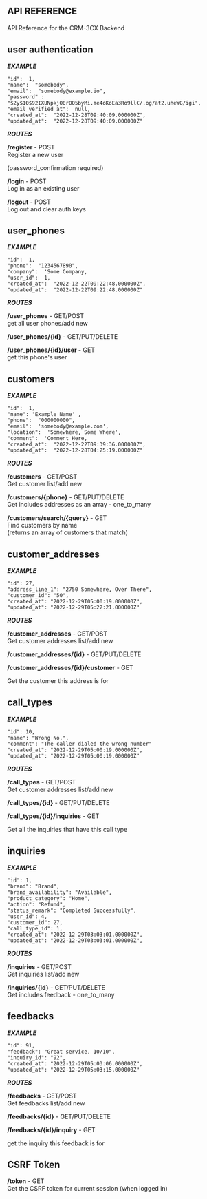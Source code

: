 ## **API REFERENCE**

API Reference for the CRM-3CX Backend

## user authentication

_**EXAMPLE**_

```plaintext
"id":  1,
"name":  "somebody",
"email":  "somebody@example.io",
"password" : "$2y$10$92IXUNpkjO0rOQ5byMi.Ye4oKoEa3Ro9llC/.og/at2.uheWG/igi",
"email_verified_at":  null,
"created_at":  "2022-12-28T09:40:09.000000Z",
"updated_at":  "2022-12-28T09:40:09.000000Z"
```

_**ROUTES**_

**/register** - POST  
Register a new user

(password\_confirmation required)

**/login** - POST  
Log in as an existing user

**/logout** - POST  
Log out and clear auth keys

## user\_phones

_**EXAMPLE**_

```plaintext
"id":  1,
"phone":  "1234567890",
"company":  'Some Company,
"user_id":  1,
"created_at":  "2022-12-22T09:22:48.000000Z",
"updated_at":  "2022-12-22T09:22:48.000000Z"
```

_**ROUTES**_

**/user\_phones** - GET/POST  
get all user phones/add new

**/user\_phones/{id}** - GET/PUT/DELETE

**/user\_phones/{id}/user** - GET  
get this phone's user

## customers

_**EXAMPLE**_

```plaintext
"id":  1,
"name": 'Example Name' ,
"phone":  "000000000",
"email":  'somebody@example.com',
"location":  'Somewhere, Some Where',
"comment":  'Comment Here,
"created_at":  "2022-12-22T09:39:36.000000Z",
"updated_at":  "2022-12-28T04:25:19.000000Z"
```

_**ROUTES**_

**/customers** - GET/POST  
Get customer list/add new

**/customers/{phone}** - GET/PUT/DELETE  
Get includes addresses as an array - one\_to\_many

**/customers/search/{query}** - GET  
Find customers by name  
(returns an array of customers that match)

## customer\_addresses

_**EXAMPLE**_

```plaintext
"id": 27,
"address_line_1": "2750 Somewhere, Over There",
"customer_id": "50",
"created_at": "2022-12-29T05:00:19.000000Z",
"updated_at": "2022-12-29T05:22:21.000000Z"
```

_**ROUTES**_

**/customer\_addresses** \- GET/POST  
Get customer addresses list/add new

**/customer\_addresses/{id}** - GET/PUT/DELETE

**/customer\_addresses/{id}/customer** \- GET

Get the customer this address is for


## call\_types

_**EXAMPLE**_

```plaintext
"id": 10,
"name": "Wrong No.",
"comment": "The caller dialed the wrong number"
"created_at": "2022-12-29T05:00:19.000000Z",
"updated_at": "2022-12-29T05:00:19.000000Z"
```

_**ROUTES**_

**/call\_types** \- GET/POST  
Get customer addresses list/add new

**/call\_types/{id}** - GET/PUT/DELETE

**/call\_types/{id}/inquiries** \- GET

Get all the inquiries that have this call type

## inquiries

_**EXAMPLE**_

```plaintext
"id": 1,
"brand": "Brand",
"brand_availability": "Available",
"product_category": "Home",
"action": "Refund",
"status_remark": "Completed Successfully",
"user_id": 4,
"customer_id": 27,
"call_type_id": 1,
"created_at": "2022-12-29T03:03:01.000000Z",
"updated_at": "2022-12-29T03:03:01.000000Z",
```

_**ROUTES**_

**/inquiries** - GET/POST  
Get inquiries list/add new

**/inquiries/{id}** - GET/PUT/DELETE  
Get includes feedback - one\_to\_many

## feedbacks

_**EXAMPLE**_

```plaintext
"id": 91,
"feedback": "Great service, 10/10",
"inquiry_id": "92",
"created_at": "2022-12-29T05:03:06.000000Z",
"updated_at": "2022-12-29T05:03:15.000000Z"
```

_**ROUTES**_

**/feedbacks** - GET/POST  
Get feedbacks list/add new

**/feedbacks/{id}** - GET/PUT/DELETE

**/feedbacks/{id}/inquiry** - GET

get the inquiry this feedback is for

## CSRF Token
**/token** - GET  
Get the CSRF token for current session (when logged in)
